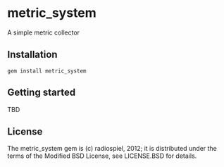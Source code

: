 # metric_system

A simple metric collector
 
## Installation

    gem install metric_system

## Getting started

TBD

## License

The metric_system gem is (c) radiospiel, 2012; it is distributed under the terms of the Modified BSD License, see LICENSE.BSD for details.

